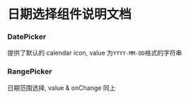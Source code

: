 # 日期选择组件说明文档

### DatePicker
提供了默认的 calendar icon, value 为`YYYY-MM-DD`格式的字符串

### RangePicker
日期范围选择, value & onChange 同上